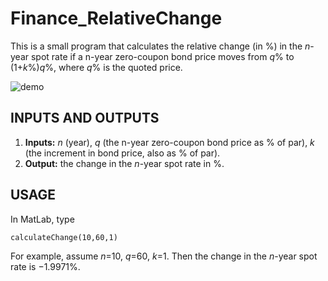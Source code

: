 # Finance_RelativeChange

This is a small program that calculates the relative change (in %) in the *n*-year spot rate if a n-year zero-coupon bond price moves from *q*% to (1+*k*%)*q*%, where *q*% is the quoted price. 

![demo](/images/demo.gif)

## INPUTS AND OUTPUTS
1. **Inputs:** *n* (year), *q* (the n-year zero-coupon bond price as % of par), *k* (the increment in bond price, also as % of par). 
2. **Output:** the change in the *n*-year spot rate in %. 

## USAGE
In MatLab, type
```
calculateChange(10,60,1)
```
For example, assume *n*=10, *q*=60, *k*=1. Then the change in the *n*-year spot rate is −1.9971%.